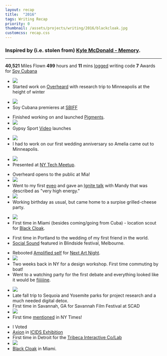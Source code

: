 ```yaml
---
layout: recap
title:  "2016"
tags: Writing Recap
priority: 0
thumbnail: /assets/projects/writing/2016/blackcloak.jpg
customcss: recap.css
---
```


### Inspired by (i.e. stolen from) [Kyle McDonald - Memory](http://kylemcdonald.net/memory/).

---


**40,521** Miles Flown
**499** hours and **11** mins [logged](https://github.com/ivaylopg/wakaToToggl) writing code
**7** Awards for [Soy Cubana](http://soycubanamovie.com/)

<!-- <a href="" target="_blank"><img src="/assets/projects/writing/2016/"></a> -->

<!-- January -->

* [<img src="/assets/projects/writing/2016/snow.jpg">](https://www.instagram.com/p/BAdic6mAy1Z/)
* Started work on [Overheard](http://overheard.luxloop.com) with research trip to Minneapolis at the height of winter

<!-- * First non-work related trip to Bay Area since 2008, and I promptly got a high fever because of trying to work the whole time instead of sleeping -->

<!-- February -->
* [<img src="/assets/projects/writing/2016/soycubana.jpg">](http://sbiff.org/soy-cubana/)
* Soy Cubana premieres at [SBIFF](http://sbiff.org/soy-cubana/)

<!-- March -->

<!-- * Shared in-progress Overheard at Storycode LA -->

<!-- * "The Hours" themed birthday party -->

<!-- April -->

* Finished working on and launched [Pigments](http://icantmakeuloveu.com).
* [<img src="/assets/projects/gs/cover.png">](http://www.thefader.com/2016/04/19/jaden-willow-smith-soundtrack-gypsy-sport-video)
* Gypsy Sport [Video](/gypsysport) launches

<!-- May -->

* [<img src="/assets/projects/writing/2016/anniversary.jpg">](https://www.instagram.com/p/BFsCbmJgy8j/)
* I had to work on our first wedding anniversary so Amelia came out to Minneapolis.

<!-- * [<img src="/assets/projects/writing/2016/nytech.jpg">](https://twitter.com/qoolfoto/status/727659607825518592) -->

* <img src="/assets/projects/writing/2016/nytech.jpg">
* Presented at [NY Tech Meetup](https://nytm.org/monthly-meetup/may-2016-ny-tech-meetup-and-afterpary).

<!-- June -->

* Overheard opens to the public at Mia!
* <img src="/assets/projects/writing/2016/eyeo.jpg">
* Went to my first [eyeo](http://eyeofestival.com/) and gave an [Ignite talk](https://vimeo.com/180077715) with Mandy that was described as "very high energy."
* <img src="/assets/projects/writing/2016/bday.jpg">
* Working birthday as usual, but came home to a surpise grilled-cheese party.

<!-- * Trip to Julian -->

<!-- July -->

* <img src="/assets/projects/writing/2016/miami.jpg">
* First time in Miami (besides coming/going from Cuba) - location scout for [Black Cloak](http://luxloop.com/casestudies/blackcloak).

<!-- August -->

* First time in Portland to the wedding of my first friend in the world.
* [Social Sound](/socialsound) featured in Blindside festival, Melbourne.

<!-- September -->
* Rebooted [Amplified self](/amplifiedself) for [Next Art Night](https://nextart.persona.co/).
* [<img src="/assets/projects/writing/2016/ferry.jpg">](https://www.instagram.com/p/BKA-ymEgbJ4/)
* Two weeks back in NY for a design workshop. First time commuting by boat!
* Went to a watching party for the first debate and everything looked like it would be [fiiiiiine](https://www.instagram.com/p/BK12xMygLAG/).

<!-- October -->

* [<img src="/assets/projects/writing/2016/jump.jpg">](http://sbiff.org/soy-cubana/)
* Late fall trip to Sequoia and Yosemite parks for project research and a much needed digital detox.
* First time in Savannah, GA for Savannah Film Festival at SCAD
* [<img src="/assets/projects/writing/2016/nyt.jpg">](https://www.instagram.com/p/BMMjB8FDGXA/)
* First time [mentioned](http://www.nytimes.com/2016/10/30/arts/design/technology-invites-a-deep-dive-into-art.html) in NY Times!

<!-- * POV Digital Lab -->

<!-- November -->

* I Voted
* [Axion](/axion) in [ICIDS Exhibition](http://icids2016.ict.usc.edu/exhibition/)
* First time in Detroit for the [Tribeca Interactive Co/Lab](https://tribecafilminstitute.org/events/detail/interactive_storytelling_lab)
* [<img src="/assets/projects/writing/2016/blackcloak.jpg">](https://www.instagram.com/p/BNe7rthABVg/)
* [Black Cloak](http://luxloop.com/casestudies/blackcloak) in Miami.

<!-- December -->

<!-- * Holiday Card 10-year anniversary -->

<!--
http://www.webflyer.com/travel/mileage_calculator/

1530 LAX - MSP
1530 MSP - LAX

1578 LAX - SLC - MSP
1530 MSP - LAX

1530 LAX - MSP
1530 MSP - LAX

2470 LAX - DEN - LGA
2470 LGA - DEN - LAX

1530 LAX - MSP
1530 MSP - LAX

2340 LAX - MIA
2340 MIA - LAX

1530 LAX - MSP
1530 MSP - LAX

336 LAX - OAK
336 OAK - LAX

834 LAX - PDX
834 PDX - LAX

2470 LAX - JFK
2470 JFK - LAX

2155 LAX - ATL - SAV
2155 SAV - ATL - LAX

1976 LAX - LAS - DTW
1987 DTW - MCI - LAX
-->



